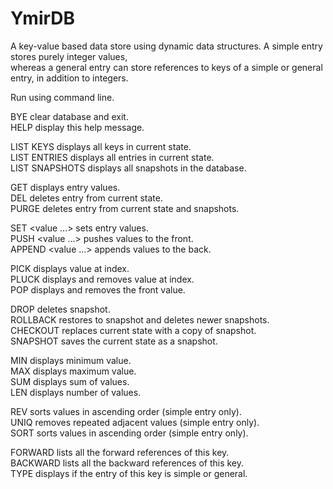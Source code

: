 # YmirDB
A key-value based data store using dynamic data structures. A simple entry stores purely integer values,  
whereas a general entry can store references to keys of a simple or general entry, in addition to integers.

Run using command line.

BYE   clear database and exit.  
HELP  display this help message.  

LIST KEYS       displays all keys in current state.  
LIST ENTRIES    displays all entries in current state.  
LIST SNAPSHOTS  displays all snapshots in the database.  

GET <key> displays entry values.  
DEL <key> deletes entry from current state.   
PURGE <key> deletes entry from current state and snapshots.   

SET <key> <value ...> sets entry values.  
PUSH <key> <value ...> pushes values to the front.     
APPEND <key> <value ...> appends values to the back. 

PICK <key> <index> displays value at index.  
PLUCK <key> <index> displays and removes value at index.  
POP <key> displays and removes the front value. 

DROP <id> deletes snapshot.   
ROLLBACK <id> restores to snapshot and deletes newer snapshots.  
CHECKOUT <id> replaces current state with a copy of snapshot.  
SNAPSHOT saves the current state as a snapshot.  

MIN <key> displays minimum value.   
MAX <key> displays maximum value.   
SUM <key> displays sum of values.  
LEN <key> displays number of values.   
  
REV <key> sorts values in ascending order (simple entry only).   
UNIQ <key> removes repeated adjacent values (simple entry only).    
SORT <key>  sorts values in ascending order (simple entry only).     
 
FORWARD <key> lists all the forward references of this key.  
BACKWARD <key> lists all the backward references of this key.  
TYPE <key> displays if the entry of this key is simple or general.  
